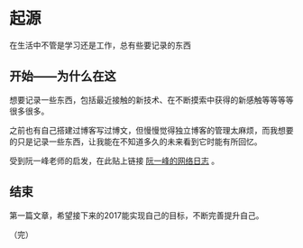 # 起源
在生活中不管是学习还是工作，总有些要记录的东西

## 开始——为什么在这
想要记录一些东西，包括最近接触的新技术、在不断摸索中获得的新感触等等等等很多很多。

之前也有自己搭建过博客写过博文，但慢慢觉得独立博客的管理太麻烦，而我想要的只是记录一些东西，让我能在不知道多久的未来看到它时能有所回忆。

受到阮一峰老师的启发，在此贴上链接 [阮一峰的网络日志](http://www.ruanyifeng.com/blog/) 。

## 结束
第一篇文章，希望接下来的2017能实现自己的目标，不断完善提升自己。  
  
  
（完）
